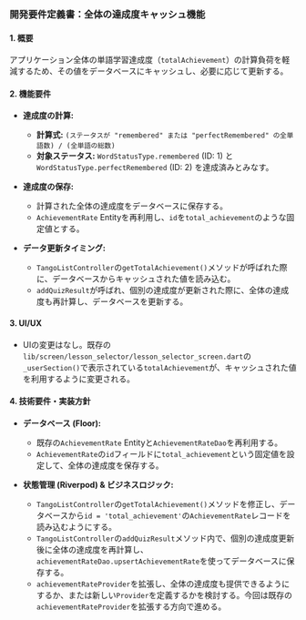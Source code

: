 ### **開発要件定義書：全体の達成度キャッシュ機能**

#### 1. 概要
アプリケーション全体の単語学習達成度（`totalAchievement`）の計算負荷を軽減するため、その値をデータベースにキャッシュし、必要に応じて更新する。

#### 2. 機能要件
- **達成度の計算:**
    - **計算式:** `(ステータスが "remembered" または "perfectRemembered" の全単語数) / (全単語の総数)`
    - **対象ステータス:** `WordStatusType.remembered` (ID: 1) と `WordStatusType.perfectRemembered` (ID: 2) を達成済みとみなす。

- **達成度の保存:**
    - 計算された全体の達成度をデータベースに保存する。
    - `AchievementRate` Entityを再利用し、`id`を`total_achievement`のような固定値とする。

- **データ更新タイミング:**
    - `TangoListController`の`getTotalAchievement()`メソッドが呼ばれた際に、データベースからキャッシュされた値を読み込む。
    - `addQuizResult`が呼ばれ、個別の達成度が更新された際に、全体の達成度も再計算し、データベースを更新する。

#### 3. UI/UX
- UIの変更はなし。既存の`lib/screen/lesson_selector/lesson_selector_screen.dart`の`_userSection()`で表示されている`totalAchievement`が、キャッシュされた値を利用するように変更される。

#### 4. 技術要件・実装方針
- **データベース (Floor):**
    - 既存の`AchievementRate` Entityと`AchievementRateDao`を再利用する。
    - `AchievementRate`の`id`フィールドに`total_achievement`という固定値を設定して、全体の達成度を保存する。

- **状態管理 (Riverpod) & ビジネスロジック:**
    - `TangoListController`の`getTotalAchievement()`メソッドを修正し、データベースから`id = 'total_achievement'`の`AchievementRate`レコードを読み込むようにする。
    - `TangoListController`の`addQuizResult`メソッド内で、個別の達成度更新後に全体の達成度を再計算し、`achievementRateDao.upsertAchievementRate`を使ってデータベースに保存する。
    - `achievementRateProvider`を拡張し、全体の達成度も提供できるようにするか、または新しい`Provider`を定義するかを検討する。今回は既存の`achievementRateProvider`を拡張する方向で進める。
